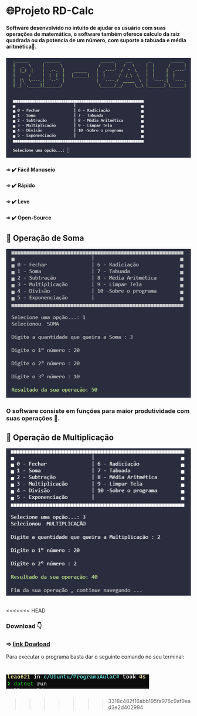 # 🌐Projeto RD-Calc


#### Software desenvolvido no intuito de ajudar os usuário com suas operações de matemática, o software também oferece calculo da raiz quadrada ou da potencia de um número, com suporte a tabuada e média aritmética🧮. 
###
[![Demonstração](/ex1.png)]()

#### ➾ ✔️ Fácil Manuseio
#### ➾ ✔️ Rápido
#### ➾ ✔️ Leve 
#### ➾ ✔️ Open-Source
##
## 📌 Operação de Soma

[![Demonstração](/exe2.png)]()

### O software consiste em funções para maior produtividade com suas operações 📝.


## 📌 Operação de Multiplicação

[![Demonstração](/ex3.png)]()

## 
<<<<<<< HEAD

### Download 👇

### ➾ [link Dowload](https://github.com/RD-Ricardo/Projeto/archive/refs/heads/main.zip)

Para executar o programa basta dar o seguinte comando no seu terminal:

[![Demonstração](/in.png)]()
=======
>>>>>>> 3318c482f16abb195fa976c9af9ead3e2d402994
